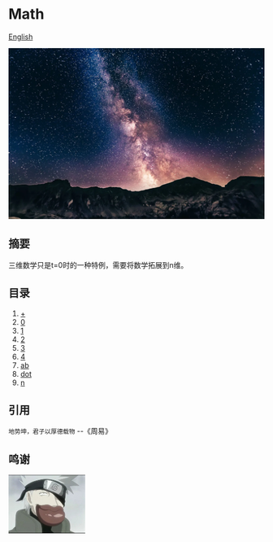 # Math
[English](readme.md)

![image](n/n.webp)

## 摘要

三维数学只是t=0时的一种特例，需要将数学拓展到n维。

## 目录

1. [+](n/+.zh.md)
1. [0](n/0.zh.md)
1. [1](n/1.zh.md)
1. [2](n/2.zh.md)
1. [3](n/3.zh.md)
1. [4](n/4.zh.md)
1. [ab](n/ab.zh.md)
1. [dot](n/dot.zh.md)
1. [n](n/n.zh.md)

## 引用

  `地势坤，君子以厚德载物` --《周易》

## 鸣谢

<a href="https://mp.weixin.qq.com/s?__biz=MzI1ODEyNDg3MA==&mid=2655475398&idx=1&sn=2bdcf5d77a5e8364f402abb5585411eb&chksm=f1bf0befc6c882f9e8244b98f9fa7b3eabd813ae70c18ca9ccd8dca769ddc59acebbf85c5bb4&scene=178&cur_album_id=1501795090070077441&search_click_id=#rd" target="_blank">
  <img src="はたけカカシ.jpg" alt="朱穆翔" width="30%">
</a>